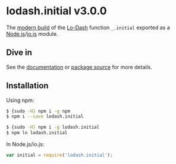 # lodash.initial v3.0.0

The [modern build](https://github.com/lodash/lodash/wiki/Build-Differences) of the [Lo-Dash](https://lodash.com/) function `_.initial` exported as a [Node.js](http://nodejs.org/)/[io.js](https://iojs.org/) module.

## Dive in

See the [documentation](https://lodash.com/docs#initial) or [package source](https://github.com/lodash/lodash/blob/3.0.0-npm-packages/lodash.initial/index.js) for more details.

## Installation

Using npm:

```bash
$ {sudo -H} npm i -g npm
$ npm i --save lodash.initial

$ {sudo -H} npm i -g lodash.initial
$ npm ln lodash.initial
```

In Node.js/io.js:

```js
var initial = require('lodash.initial');
```
